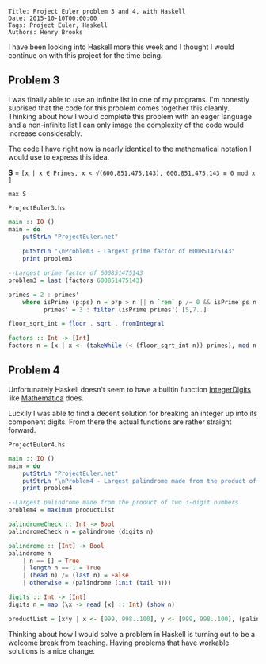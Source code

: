     Title: Project Euler problem 3 and 4, with Haskell
    Date: 2015-10-10T00:00:00
    Tags: Project Euler, Haskell
    Authors: Henry Brooks

I have been looking into Haskell more this week and I thought I would continue on with this project for the time being. 

Problem 3
---

I was finally able to use an infinite list in one of my programs. I'm honestly suprised that the code for this problem comes together this cleanly. Thinking about how I would complete this problem with an eager language and a non-infinite list I can only image the complexity of the code would increase considerably.

<!-- more -->

The code I have right now is nearly identical to the mathematical notation I would use to express this idea.

**S** = `[x | x ∈ Primes, x < √(600,851,475,143), 600,851,475,143 ≡ 0 mod x ]`

`max S`

`ProjectEuler3.hs`

```haskell
main :: IO ()
main = do
    putStrLn "ProjectEuler.net"
    
    putStrLn "\nProblem3 - Largest prime factor of 600851475143"
    print problem3

--Largest prime factor of 600851475143
problem3 = last (factors 600851475143)

primes = 2 : primes'
    where isPrime (p:ps) n = p*p > n || n `rem` p /= 0 && isPrime ps n
          primes' = 3 : filter (isPrime primes') [5,7..]

floor_sqrt_int = floor . sqrt . fromIntegral

factors :: Int -> [Int]
factors n = [x | x <- (takeWhile (< (floor_sqrt_int n)) primes), mod n x == 0]
```


Problem 4
---

Unfortunately Haskell doesn't seem to have a builtin function [IntegerDigits](https://reference.wolfram.com/language/ref/IntegerDigits.html) like [Mathematica](http://www.wolfram.com/mathematica/) does.

Luckily I was able to find a decent solution for breaking an integer up into its component digits. From there the actual functions are rather straight forward.

`ProjectEuler4.hs`

```haskell
main :: IO ()
main = do
    putStrLn "ProjectEuler.net"    
    putStrLn "\nProblem4 - Largest palindrome made from the product of two 3-digit numbers"
    print problem4

--Largest palindrome made from the product of two 3-digit numbers
problem4 = maximum productList

palindromeCheck :: Int -> Bool
palindromeCheck n = palindrome (digits n)

palindrome :: [Int] -> Bool
palindrome n
    | n == [] = True
    | length n == 1 = True
    | (head n) /= (last n) = False
    | otherwise = (palindrome (init (tail n)))

digits :: Int -> [Int]
digits n = map (\x -> read [x] :: Int) (show n)

productList = [x*y | x <- [999, 998..100], y <- [999, 998..100], (palindromeCheck (x*y))]
```

Thinking about how I would solve a problem in Haskell is turning out to be a welcome break from teaching. Having problems that have workable solutions is a nice change.
